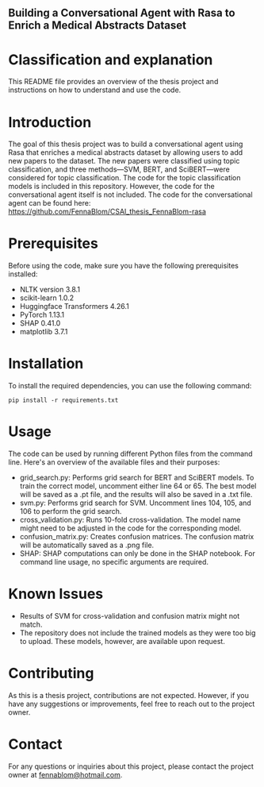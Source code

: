 ## Building a Conversational Agent with Rasa to Enrich a Medical Abstracts Dataset
# Classification and explanation
This README file provides an overview of the thesis project and instructions on how to understand and use the code.

# Introduction
The goal of this thesis project was to build a conversational agent using Rasa that enriches a medical abstracts dataset by allowing users to add new papers to the dataset. The new papers were classified using topic classification, and three methods—SVM, BERT, and SciBERT—were considered for topic classification. The code for the topic classification models is included in this repository. However, the code for the conversational agent itself is not included. The code for the conversational agent can be found here: https://github.com/FennaBlom/CSAI_thesis_FennaBlom-rasa


# Prerequisites
Before using the code, make sure you have the following prerequisites installed:

- NLTK version 3.8.1
- scikit-learn 1.0.2
- Huggingface Transformers 4.26.1
- PyTorch 1.13.1
- SHAP 0.41.0
- matplotlib 3.7.1

# Installation
To install the required dependencies, you can use the following command:

```pip install -r requirements.txt``` 


# Usage
The code can be used by running different Python files from the command line. Here's an overview of the available files and their purposes:

- grid_search.py: Performs grid search for BERT and SciBERT models. To train the correct model, uncomment either line 64 or 65. The best model will be saved as a .pt file, and the results will also be saved in a .txt file.
- svm.py: Performs grid search for SVM. Uncomment lines 104, 105, and 106 to perform the grid search.
- cross_validation.py: Runs 10-fold cross-validation. The model name might need to be adjusted in the code for the corresponding model.
- confusion_matrix.py: Creates confusion matrices. The confusion matrix will be automatically saved as a .png file.
- SHAP: SHAP computations can only be done in the SHAP notebook.
For command line usage, no specific arguments are required.

# Known Issues
- Results of SVM for cross-validation and confusion matrix might not match. 
- The repository does not include the trained models as they were too big to upload. These models, however, are available upon request.

# Contributing
As this is a thesis project, contributions are not expected. However, if you have any suggestions or improvements, feel free to reach out to the project owner.

# Contact
For any questions or inquiries about this project, please contact the project owner at fennablom@hotmail.com.


